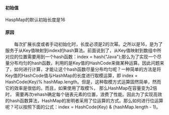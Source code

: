 #### 初始值
HaspMap的默认初始长度是16

#### 原因
<div style="text-indent:2em">每次扩展长度或者手动初始化时，长度必须是2的次幂。之所以是16，是为了服务于从Key值映射到index的hash算法。前面说到了，从Key值映射到数组中所对应的位置需要用到一个hash函数：index = hash("Java");那么为了实现一个尽量分布均匀的hash函数，利用的是Key值的HashCode来做某种运算。因此问题来了，如何进行计算，才能让这个hash函数尽量分布均匀呢？一种简单的方法是将Key值的HashCode值与HashMap的长度进行取模运算，即 index = HashCode(Key)% hashMap.length。但是，这种取模方式运算固然简单，然而它的效率是很低的。而且，如果使用了取模%， 那么HashMap在容量变为2倍时， 需要再次rehash确定每个链表元素的位置，浪费了性能。因此为了实现高效的hash函数算法，HashMap的发明者采用了位运算的方式。那么如何进行位运算呢？可以按照下面的公式：index = HashCode(Key) & (hashMap.length - 1)。</div>
